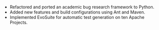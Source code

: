 - Refactored and ported an academic bug research framework to Python.
- Added new features and build configurations using Ant and Maven.
- Implemented EvoSuite for automatic test generation on ten Apache Projects.